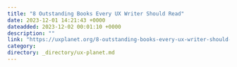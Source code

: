 ```yaml
---
title: "8 Outstanding Books Every UX Writer Should Read"
date: 2023-12-01 14:21:43 +0000
dateadded: 2023-12-02 00:01:10 +0000
description: ""
link: "https://uxplanet.org/8-outstanding-books-every-ux-writer-should-read-dc647ca113b8?source=rss----819cc2aaeee0---4"
category:
directory: _directory/ux-planet.md
---
```

